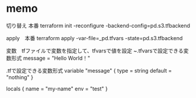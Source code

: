# memo

切り替え 本番
terraform init -reconfigure -backend-config=pd.s3.tfbackend

apply　本番
terraform apply -var-file=_pd.tfvars -state=pd.s3.tfbackend

変数　tfファイルで変数を指定して、tfvarsで値を設定
~.tfvarsで設定できる変数形式
message = "Hello World！"

.tfで設定できる変数形式
variable "message" {
  type   = string
  default = "nothing"
}

locals {
   name = "my-name"
   env = "test"
}